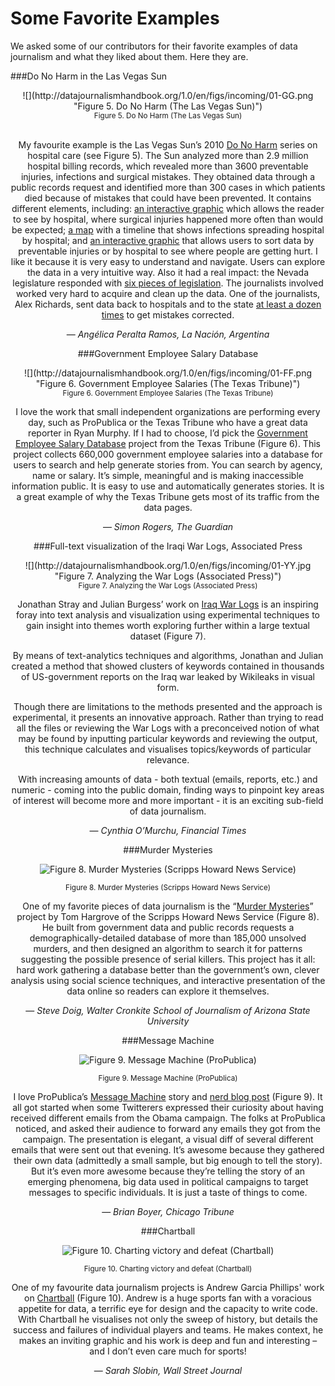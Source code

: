 # Some Favorite Examples

We asked some of our contributors for their favorite examples of data journalism and what they liked about them. Here they are.

###Do No Harm in the Las Vegas Sun

<CENTER>![](http://datajournalismhandbook.org/1.0/en/figs/incoming/01-GG.png "Figure 5. Do No Harm (The Las Vegas Sun)")
<center><small>Figure 5. Do No Harm (The Las Vegas Sun)</small></center><BR>

My favourite example is the Las Vegas Sun’s 2010 [Do No Harm](http://www.lasvegassun.com/hospital-care/) series on hospital care (see Figure 5). The Sun analyzed more than 2.9 million hospital billing records, which revealed more than 3600 preventable injuries, infections and surgical mistakes. They obtained data through a public records request and identified more than 300 cases in which patients died because of mistakes that could have been prevented. It contains different elements, including: [an interactive graphic](http://www.lasvegassun.com/hospital-care/surgical-injuries-interactive/) which allows the reader to see by hospital, where surgical injuries happened more often than would be expected; [a map](http://www.lasvegassun.com/hospital-care/infections-interactive/) with a timeline that shows infections spreading hospital by hospital; and [an interactive graphic](http://www.lasvegassun.com/hospital-care/events-chart/) that allows users to sort data by preventable injuries or by hospital to see where people are getting hurt. I like it because it is very easy to understand and navigate. Users can explore the data in a very intuitive way. Also it had a real impact: the Nevada legislature responded with [six pieces of legislation](http://www.lasvegassun.com/news/2011/apr/14/health-care-transparency-bills-pass-key-milestone-). The journalists involved worked very hard to acquire and clean up the data. One of the journalists, Alex Richards, sent data back to hospitals and to the state [at least a dozen times](http://www.poynter.org/latest-news/als-morning-meeting/128672/las-vegas-sun-pulitzer-finalists-explain-how-they-turned-data-into-web-gold/) to get mistakes corrected.

— *Angélica Peralta Ramos, La Nación, Argentina*

###Government Employee Salary Database

<CENTER>![](http://datajournalismhandbook.org/1.0/en/figs/incoming/01-FF.png "Figure 6. Government Employee Salaries (The Texas Tribune)")</CENTER>

<CENTER><small>Figure 6. Government Employee Salaries (The Texas Tribune)</small></CENTER>


I love the work that small independent organizations are performing every day, such as ProPublica or the Texas Tribune who have a great data reporter in Ryan Murphy. If I had to choose, I’d pick the [Government Employee Salary Database](http://www.texastribune.org/library/data/government-employee-salaries/) project from the Texas Tribune (Figure 6). This project collects 660,000 government employee salaries into a database for users to search and help generate stories from. You can search by agency, name or salary. It’s simple, meaningful and is making inaccessible information public. It is easy to use and automatically generates stories. It is a great example of why the Texas Tribune gets most of its traffic from the data pages.

— *Simon Rogers, The Guardian*

###Full-text visualization of the Iraqi War Logs, Associated Press

<CENTER>![](http://datajournalismhandbook.org/1.0/en/figs/incoming/01-YY.jpg "Figure 7. Analyzing the War Logs (Associated Press)")

<center><small>Figure 7. Analyzing the War Logs (Associated Press)</small></center>

Jonathan Stray and Julian Burgess’ work on [Iraq War Logs](http://jonathanstray.com/a-full-text-visualization-of-the-iraq-war-logs) is an inspiring foray into text analysis and visualization using experimental techniques to gain insight into themes worth exploring further within a large textual dataset (Figure 7).

By means of text-analytics techniques and algorithms, Jonathan and Julian created a method that showed clusters of keywords contained in thousands of US-government reports on the Iraq war leaked by Wikileaks in visual form.

Though there are limitations to the methods presented and the approach is experimental, it presents an innovative approach. Rather than trying to read all the files or reviewing the War Logs with a preconceived notion of what may be found by inputting particular keywords and reviewing the output, this technique calculates and visualises topics/keywords of particular relevance.

With increasing amounts of data - both textual (emails, reports, etc.) and numeric - coming into the public domain, finding ways to pinpoint key areas of interest will become more and more important - it is an exciting sub-field of data journalism.

— *Cynthia O’Murchu, Financial Times*

###Murder Mysteries

![](http://datajournalismhandbook.org/1.0/en/figs/incoming/01-XX.jpg "Figure 8. Murder Mysteries (Scripps Howard News Service)")

<center><small>Figure 8. Murder Mysteries (Scripps Howard News Service)</small></center>

One of my favorite pieces of data journalism is the “[Murder Mysteries](http://projects.scrippsnews.com/magazine/murder-mysteries/)” project by Tom Hargrove of the Scripps Howard News Service (Figure 8). He built from government data and public records requests a demographically-detailed database of more than 185,000 unsolved murders, and then designed an algorithm to search it for patterns suggesting the possible presence of serial killers. This project has it all: hard work gathering a database better than the government’s own, clever analysis using social science techniques, and interactive presentation of the data online so readers can explore it themselves.

— *Steve Doig, Walter Cronkite School of Journalism of Arizona State University*

###Message Machine

![](http://datajournalismhandbook.org/1.0/en/figs/incoming/01-HH.png "Figure 9. Message Machine (ProPublica)")

<center><small>Figure 9. Message Machine (ProPublica)</small></center>

I love ProPublica’s [Message Machine](http://www.propublica.org/special/message-machine-you-probably-dont-know-janet) story and [nerd blog post](http://www.propublica.org/nerds/item/when-are-190-emails-like-six-emails) (Figure 9). It all got started when some Twitterers expressed their curiosity about having received different emails from the Obama campaign. The folks at ProPublica noticed, and asked their audience to forward any emails they got from the campaign. The presentation is elegant, a visual diff of several different emails that were sent out that evening. It’s awesome because they gathered their own data (admittedly a small sample, but big enough to tell the story). But it’s even more awesome because they’re telling the story of an emerging phenomena, big data used in political campaigns to target messages to specific individuals. It is just a taste of things to come.

— *Brian Boyer, Chicago Tribune*

###Chartball

![](http://datajournalismhandbook.org/1.0/en/figs/incoming/01-JJ.png "Figure 10. Charting victory and defeat (Chartball)")

<center><small>Figure 10. Charting victory and defeat (Chartball)</small></center>

One of my favourite data journalism projects is Andrew Garcia Phillips' work on [Chartball](http://www.chartball.com/) (Figure 10). Andrew is a huge sports fan with a voracious appetite for data, a terrific eye for design and the capacity to write code. With Chartball he visualises not only the sweep of history, but details the success and failures of individual players and teams. He makes context, he makes an inviting graphic and his work is deep and fun and interesting – and I don’t even care much for sports!

— *Sarah Slobin, Wall Street Journal*

